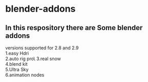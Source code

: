 # blender-addons

## In this respository there are Some blender addons

versions supported for 2.8 and 2.9\
1.easy Hdri\
2.auto rig pro\ 
3.real snow\
4.blend kit\
5.Ultra Sky\
6.animation nodes
